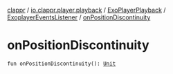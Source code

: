 [clappr](../../../index.md) / [io.clappr.player.playback](../../index.md) / [ExoPlayerPlayback](../index.md) / [ExoplayerEventsListener](index.md) / [onPositionDiscontinuity](.)

# onPositionDiscontinuity

`fun onPositionDiscontinuity(): `[`Unit`](https://kotlinlang.org/api/latest/jvm/stdlib/kotlin/-unit/index.html)